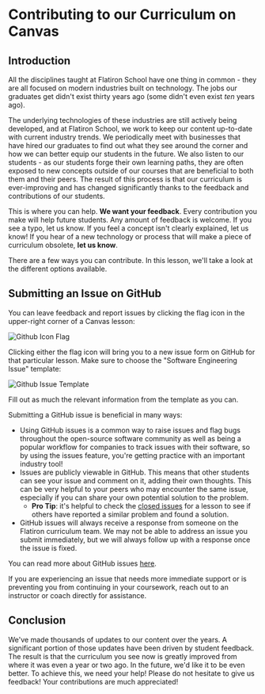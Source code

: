 # Contributing to our Curriculum on Canvas

## Introduction

All the disciplines taught at Flatiron School have one thing in common - they
are all focused on modern industries built on technology. The jobs our graduates
get didn't exist thirty years ago (some didn't even exist _ten_ years ago).

The underlying technologies of these industries are still actively being
developed, and at Flatiron School, we work to keep our content up-to-date with
current industry trends. We periodically meet with businesses that have hired
our graduates to find out what they see around the corner and how we can better
equip our students in the future. We also listen to our students - as our
students forge their own learning paths, they are often exposed to new concepts
outside of our courses that are beneficial to both them and their peers. The
result of this process is that our curriculum is ever-improving and has changed
significantly thanks to the feedback and contributions of our students.

This is where you can help. **We want your feedback**. Every contribution you make
will help future students. Any amount of feedback is welcome. If you see a typo,
let us know. If you feel a concept isn't clearly explained, let us know! If you
hear of a new technology or process that will make a piece of curriculum
obsolete, **let us know**.

There are a few ways you can contribute. In this lesson, we'll take a look at
the different options available.

## Submitting an Issue on GitHub

You can leave feedback and report issues by clicking the flag icon in the
upper-right corner of a Canvas lesson:

![Github Icon Flag](https://curriculum-content.s3.amazonaws.com/homeroom/welcome-contributing-to-curriculum/flag-icon.png)

Clicking either the flag icon will bring you to a new issue form on GitHub for
that particular lesson. Make sure to choose the "Software Engineering Issue"
template:

![Github Issue Template](https://curriculum-content.s3.amazonaws.com/homeroom/welcome-contributing-to-curriculum/github-issue.png)

Fill out as much the relevant information from the template as you can.

Submitting a GitHub issue is beneficial in many ways:

- Using GitHub issues is a common way to raise issues and flag bugs throughout
  the open-source software community as well as being a popular workflow for
  companies to track issues with their software, so by using the issues feature,
  you're getting practice with an important industry tool!
- Issues are publicly viewable in GitHub. This means that other students can see
  your issue and comment on it, adding their own thoughts. This can be very
  helpful to your peers who may encounter the same issue, especially if you can
  share your own potential solution to the problem.
  - **Pro Tip**: it's helpful to check the
    [closed issues](https://github.com/learn-co-curriculum/phase-4-validation-messages-and-error-handling/issues?q=is%3Aissue+is%3Aclosed)
    for a lesson to see if others have reported a similar problem and found a
    solution.
- GitHub issues will always receive a response from someone on the Flatiron
  curriculum team. We may not be able to address an issue you submit
  immediately, but we will always follow up with a response once the issue is
  fixed.

You can read more about GitHub issues [here](https://guides.github.com/features/issues/).

If you are experiencing an issue that needs more immediate support or is
preventing you from continuing in your coursework, reach out to an instructor or
coach directly for assistance.

## Conclusion

We've made thousands of updates to our content over the years. A significant
portion of those updates have been driven by student feedback. The result is
that the curriculum you see now is greatly improved from where it was even a
year or two ago. In the future, we'd like it to be even better. To achieve this,
we need your help! Please do not hesitate to give us feedback! Your
contributions are much appreciated!
